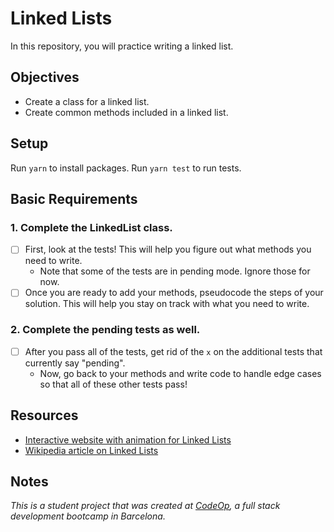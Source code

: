 # Linked Lists

In this repository, you will practice writing a linked list.

## Objectives

  - Create a class for a linked list.
  - Create common methods included in a linked list.

## Setup

Run `yarn` to install packages.
Run `yarn test` to run tests.

## Basic Requirements

### 1. Complete the LinkedList class.
  - [ ] First, look at the tests! This will help you
      figure out what methods you need to write.
      - Note that some of the tests are in pending
        mode. Ignore those for now.
  - [ ] Once you are ready to add your methods, pseudocode
      the steps of your solution. This will help you stay on
      track with what you need to write.

### 2. Complete the pending tests as well.
  - [ ] After you pass all of the tests, get rid of the `x` on the
    additional tests that currently say "pending".
      - Now, go back to your methods and write code to handle
        edge cases so that all of these other tests pass!

## Resources
  - [Interactive website with animation for Linked Lists](https://yongdanielliang.github.io/animation/web/LinkedList.html)
  - [Wikipedia article on Linked Lists](https://en.wikipedia.org/wiki/Linked_list)

## Notes
_This is a student project that was created at [CodeOp](http://CodeOp.tech), a full stack development bootcamp in Barcelona._
